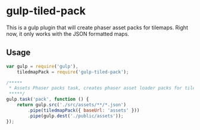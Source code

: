 # gulp-tiled-pack

This is a gulp plugin that will create phaser asset packs for tilemaps. Right now, it only works with
the JSON formatted maps.

## Usage

```js
var gulp = require('gulp'),
    tiledmapPack = require('gulp-tiled-pack');

/*****
 * Assets Phaser packs task, creates phaser asset loader packs for tilemaps
 *****/
gulp.task('pack', function () {
    return gulp.src('./src/assets/**/*.json')
        .pipe(tiledmapPack({ baseUrl: 'assets' }))
        .pipe(gulp.dest('./public/assets'));
});
```
